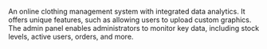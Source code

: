 An online clothing management system with integrated data analytics. It offers unique features, such as allowing users to upload custom graphics. The admin panel enables administrators to monitor key data, including stock levels, active users, orders, and more.
